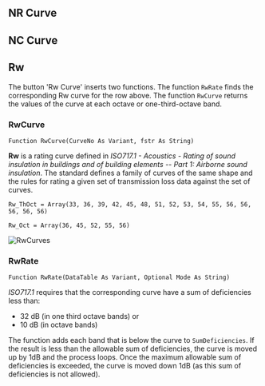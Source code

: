 ## NR Curve
## NC Curve
## Rw 
The button 'Rw Curve' inserts two functions. The function `RwRate` finds the corresponding Rw curve for the row above. The function `RwCurve` returns the values of the curve at each octave or one-third-octave band.

### RwCurve
`Function RwCurve(CurveNo As Variant, fstr As String) `

**Rw** is a rating curve defined in *ISO717.1 - Acoustics - Rating of sound insulation in buildings and of building elements -- Part 1: Airborne sound insulation*. The standard defines a family of curves of the same shape and the rules for rating a given set of transmission loss data against the set of curves. 

`Rw_ThOct = Array(33, 36, 39, 42, 45, 48, 51, 52, 53, 54, 55, 56, 56, 56, 56, 56)`

`Rw_Oct = Array(36, 45, 52, 55, 56)`

![RwCurves](img/RwCurves.png)

### RwRate
`Function RwRate(DataTable As Variant, Optional Mode As String)`

*ISO717.1* requires that the corresponding curve have a sum of deficiencies less than:
- 32 dB (in one third octave bands)
or
- 10 dB (in octave bands)

The function adds each band that is below the curve to `SumDeficiencies`. If the result is less than the allowable sum of deficiencies, the curve is moved up by 1dB and the process loops. Once the maximum allowable sum of deficiencies is exceeded, the curve is moved down 1dB (as this sum of deficiencies is not allowed). 